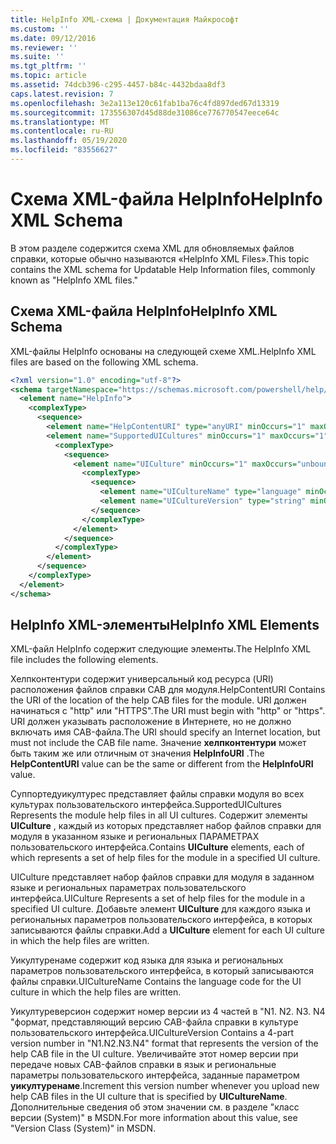 ```yaml
---
title: HelpInfo XML-схема | Документация Майкрософт
ms.custom: ''
ms.date: 09/12/2016
ms.reviewer: ''
ms.suite: ''
ms.tgt_pltfrm: ''
ms.topic: article
ms.assetid: 74dcb396-c295-4457-b84c-4432bdaa8df3
caps.latest.revision: 7
ms.openlocfilehash: 3e2a113e120c61fab1ba76c4fd897ded67d13319
ms.sourcegitcommit: 173556307d45d88de31086ce776770547eece64c
ms.translationtype: MT
ms.contentlocale: ru-RU
ms.lasthandoff: 05/19/2020
ms.locfileid: "83556627"
---
```

# <a name="helpinfo-xml-schema"></a><span data-ttu-id="10c3b-102">Схема XML-файла HelpInfo</span><span class="sxs-lookup"><span data-stu-id="10c3b-102">HelpInfo XML Schema</span></span>

<span data-ttu-id="10c3b-103">В этом разделе содержится схема XML для обновляемых файлов справки, которые обычно называются «HelpInfo XML Files».</span><span class="sxs-lookup"><span data-stu-id="10c3b-103">This topic contains the XML schema for Updatable Help Information files, commonly known as "HelpInfo XML files."</span></span>

## <a name="helpinfo-xml-schema"></a><span data-ttu-id="10c3b-104">Схема XML-файла HelpInfo</span><span class="sxs-lookup"><span data-stu-id="10c3b-104">HelpInfo XML Schema</span></span>

<span data-ttu-id="10c3b-105">XML-файлы HelpInfo основаны на следующей схеме XML.</span><span class="sxs-lookup"><span data-stu-id="10c3b-105">HelpInfo XML files are based on the following XML schema.</span></span>

```xml
<?xml version="1.0" encoding="utf-8"?>
<schema targetNamespace="https://schemas.microsoft.com/powershell/help/2010/05" xmlns="http://www.w3.org/2001/XMLSchema">
  <element name="HelpInfo">
    <complexType>
      <sequence>
        <element name="HelpContentURI" type="anyURI" minOccurs="1" maxOccurs="1" />
        <element name="SupportedUICultures" minOccurs="1" maxOccurs="1">
          <complexType>
            <sequence>
              <element name="UICulture" minOccurs="1" maxOccurs="unbounded">
                <complexType>
                  <sequence>
                    <element name="UICultureName" type="language" minOccurs="1" maxOccurs="1" />
                    <element name="UICultureVersion" type="string" minOccurs="1" maxOccurs="1" />
                  </sequence>
                </complexType>
              </element>
            </sequence>
          </complexType>
        </element>
      </sequence>
    </complexType>
  </element>
</schema>
```

## <a name="helpinfo-xml-elements"></a><span data-ttu-id="10c3b-106">HelpInfo XML-элементы</span><span class="sxs-lookup"><span data-stu-id="10c3b-106">HelpInfo XML Elements</span></span>

<span data-ttu-id="10c3b-107">XML-файл HelpInfo содержит следующие элементы.</span><span class="sxs-lookup"><span data-stu-id="10c3b-107">The HelpInfo XML file includes the following elements.</span></span>

<span data-ttu-id="10c3b-108">Хелпконтентури содержит универсальный код ресурса (URI) расположения файлов справки CAB для модуля.</span><span class="sxs-lookup"><span data-stu-id="10c3b-108">HelpContentURI Contains the URI of the location of the help CAB files for the module.</span></span> <span data-ttu-id="10c3b-109">URI должен начинаться с "http" или "HTTPS".</span><span class="sxs-lookup"><span data-stu-id="10c3b-109">The URI must begin with "http" or "https".</span></span> <span data-ttu-id="10c3b-110">URI должен указывать расположение в Интернете, но не должно включать имя CAB-файла.</span><span class="sxs-lookup"><span data-stu-id="10c3b-110">The URI should specify an Internet location, but must not include the CAB file name.</span></span> <span data-ttu-id="10c3b-111">Значение **хелпконтентури** может быть таким же или отличным от значения **HelpInfoURI** .</span><span class="sxs-lookup"><span data-stu-id="10c3b-111">The **HelpContentURI** value can be the  same or different from the **HelpInfoURI** value.</span></span>

<span data-ttu-id="10c3b-112">Суппортедуикултурес представляет файлы справки модуля во всех культурах пользовательского интерфейса.</span><span class="sxs-lookup"><span data-stu-id="10c3b-112">SupportedUICultures Represents the module help files in all UI cultures.</span></span> <span data-ttu-id="10c3b-113">Содержит элементы **UICulture** , каждый из которых представляет набор файлов справки для модуля в указанном языке и региональных ПАРАМЕТРАХ пользовательского интерфейса.</span><span class="sxs-lookup"><span data-stu-id="10c3b-113">Contains **UICulture** elements, each of which represents a set of help files for the module in a specified UI culture.</span></span>

<span data-ttu-id="10c3b-114">UICulture представляет набор файлов справки для модуля в заданном языке и региональных параметрах пользовательского интерфейса.</span><span class="sxs-lookup"><span data-stu-id="10c3b-114">UICulture Represents a set of help files for the module in a specified UI culture.</span></span> <span data-ttu-id="10c3b-115">Добавьте элемент **UICulture** для каждого языка и региональных параметров пользовательского интерфейса, в которых записываются файлы справки.</span><span class="sxs-lookup"><span data-stu-id="10c3b-115">Add a **UICulture** element for each UI culture in which the help files are written.</span></span>

<span data-ttu-id="10c3b-116">Уикултуренаме содержит код языка для языка и региональных параметров пользовательского интерфейса, в который записываются файлы справки.</span><span class="sxs-lookup"><span data-stu-id="10c3b-116">UICultureName Contains the language code for the UI culture in which the help files are written.</span></span>

<span data-ttu-id="10c3b-117">Уикултуреверсион содержит номер версии из 4 частей в "N1. N2. N3. N4 "формат, представляющий версию CAB-файла справки в культуре пользовательского интерфейса.</span><span class="sxs-lookup"><span data-stu-id="10c3b-117">UICultureVersion Contains a 4-part version number in "N1.N2.N3.N4" format that represents the version of the help CAB file in the UI culture.</span></span> <span data-ttu-id="10c3b-118">Увеличивайте этот номер версии при передаче новых CAB-файлов справки в язык и региональные параметры пользовательского интерфейса, заданные параметром **уикултуренаме**.</span><span class="sxs-lookup"><span data-stu-id="10c3b-118">Increment this version number whenever you upload new help CAB files in the UI culture that is specified by **UICultureName**.</span></span> <span data-ttu-id="10c3b-119">Дополнительные сведения об этом значении см. в разделе "класс версии (System)" в MSDN.</span><span class="sxs-lookup"><span data-stu-id="10c3b-119">For more information about this value, see "Version Class (System)" in MSDN.</span></span>
